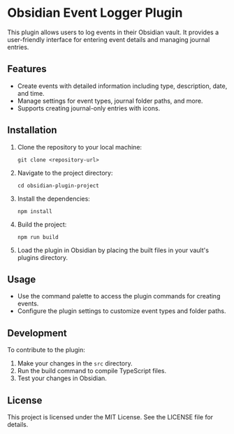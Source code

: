 # Obsidian Event Logger Plugin

This plugin allows users to log events in their Obsidian vault. It provides a user-friendly interface for entering event details and managing journal entries.

## Features

- Create events with detailed information including type, description, date, and time.
- Manage settings for event types, journal folder paths, and more.
- Supports creating journal-only entries with icons.

## Installation

1. Clone the repository to your local machine:
   ```
   git clone <repository-url>
   ```

2. Navigate to the project directory:
   ```
   cd obsidian-plugin-project
   ```

3. Install the dependencies:
   ```
   npm install
   ```

4. Build the project:
   ```
   npm run build
   ```

5. Load the plugin in Obsidian by placing the built files in your vault's plugins directory.

## Usage

- Use the command palette to access the plugin commands for creating events.
- Configure the plugin settings to customize event types and folder paths.

## Development

To contribute to the plugin:

1. Make your changes in the `src` directory.
2. Run the build command to compile TypeScript files.
3. Test your changes in Obsidian.

## License

This project is licensed under the MIT License. See the LICENSE file for details.